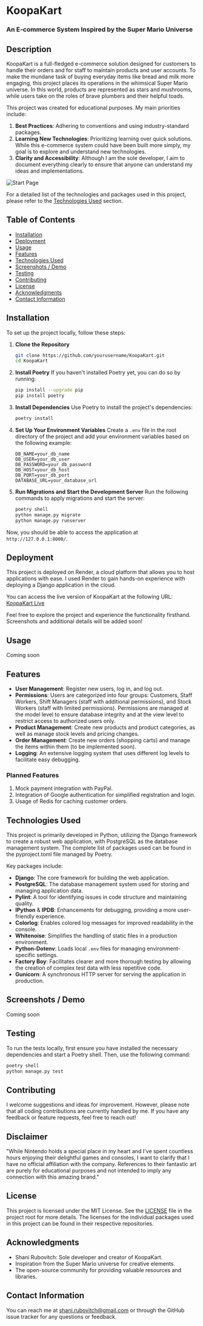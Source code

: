 # KoopaKart
### An E-commerce System Inspired by the Super Mario Universe

## Description
KoopaKart is a full-fledged e-commerce solution designed for customers to handle their orders and for staff to maintain products and user accounts. To make the mundane task of buying everyday items like bread and milk more engaging, this project places its operations in the whimsical Super Mario universe. In this world, products are represented as stars and mushrooms, while users take on the roles of brave plumbers and their helpful toads.

This project was created for educational purposes. My main priorities include:
1. **Best Practices**: Adhering to conventions and using industry-standard packages.
2. **Learning New Technologies**: Prioritizing learning over quick solutions. While this e-commerce system could have been built more simply, my goal is to explore and understand new technologies.
3. **Clarity and Accessibility**: Although I am the sole developer, I aim to document everything clearly to ensure that anyone can understand my ideas and implementations.

![Start Page](images/start_page.png)

For a detailed list of the technologies and packages used in this project, please refer to the [Technologies Used](#technologies-used) section.


## Table of Contents
- [Installation](#installation)
- [Deployment](#deployment)
- [Usage](#usage)
- [Features](#features)
- [Technologies Used](#technologies-used)
- [Screenshots / Demo](#screenshots--demo)
- [Testing](#testing)
- [Contributing](#contributing)
- [License](#license)
- [Acknowledgments](#acknowledgments)
- [Contact Information](#contact-information)

## Installation
To set up the project locally, follow these steps:

1. **Clone the Repository**
   ```bash
   git clone https://github.com/yourusername/KoopaKart.git
   cd KoopaKart
   ```

2. **Install Poetry**
   If you haven't installed Poetry yet, you can do so by running:
   ```bash
   pip install --upgrade pip
   pip install poetry
   ```

3. **Install Dependencies**
   Use Poetry to install the project's dependencies:
   ```bash
   poetry install
   ```

4. **Set Up Your Environment Variables**
   Create a `.env` file in the root directory of the project and add your environment variables based on the following example:
   ```
   DB_NAME=your_db_name
   DB_USER=your_db_user
   DB_PASSWORD=your_db_password
   DB_HOST=your_db_host
   DB_PORT=your_db_port
   DATABASE_URL=your_database_url
   ```

5. **Run Migrations and Start the Development Server**
   Run the following commands to apply migrations and start the server:
   ```bash
   poetry shell
   python manage.py migrate
   python manage.py runserver
   ```

Now, you should be able to access the application at `http://127.0.0.1:8000/`.

## Deployment

This project is deployed on Render, a cloud platform that allows you to host applications with ease. I used Render to gain hands-on experience with deploying a Django application in the cloud.

You can access the live version of KoopaKart at the following URL:
[KoopaKart Live](https://koopakart.onrender.com)

Feel free to explore the project and experience the functionality firsthand. Screenshots and additional details will be added soon!

## Usage
Coming soon

## Features

- **User Management**: Register new users, log in, and log out.
- **Permissions**: Users are categorized into four groups: Customers, Staff Workers, Shift Managers (staff with additional permissions), and Stock Workers (staff with limited permissions). Permissions are managed at the model level to ensure database integrity and at the view level to restrict access to authorized users only.
- **Product Management**: Create new products and product categories, as well as manage stock levels and pricing changes.
- **Order Management**: Create new orders (shopping carts) and manage the items within them (to be implemented soon).
- **Logging**: An extensive logging system that uses different log levels to facilitate easy debugging.

### Planned Features
1. Mock payment integration with PayPal.
2. Integration of Google authentication for simplified registration and login.
3. Usage of Redis for caching customer orders.

## Technologies Used

This project is primarily developed in Python, utilizing the Django framework to create a robust web application, with PostgreSQL as the database management system. The complete list of packages used can be found in the pyproject.toml file managed by Poetry.

Key packages include:

- **Django**: The core framework for building the web application.
- **PostgreSQL**: The database management system used for storing and managing application data.
- **Pylint**: A tool for identifying issues in code structure and maintaining quality.
- **IPython** & **IPDB**: Enhancements for debugging, providing a more user-friendly experience.
- **Colorlog**: Enables colored log messages for improved readability in the console.
- **Whitenoise**: Simplifies the handling of static files in a production environment.
- **Python-Dotenv**: Loads local `.env` files for managing environment-specific settings.
- **Factory Boy**: Facilitates clearer and more thorough testing by allowing the creation of complex test data with less repetitive code.
- **Gunicorn**: A synchronous HTTP server for serving the application in production.


## Screenshots / Demo
Coming soon

## Testing
To run the tests locally, first ensure you have installed the necessary dependencies and start a Poetry shell. Then, use the following command:

   ```bash
   poetry shell
   python manage.py test
   ```

## Contributing
I welcome suggestions and ideas for improvement. However, please note that all coding contributions are currently handled by me. If you have any feedback or feature requests, feel free to reach out!

## Disclaimer
"While Nintendo holds a special place in my heart and I've spent countless hours enjoying their delightful games and consoles, I want to clarify that I have no official affiliation with the company. References to their fantastic art are purely for educational purposes and not intended to imply any connection with this amazing brand."

## License
This project is licensed under the MIT License. See the [LICENSE](LICENSE) file in the project root for more details. The licenses for the individual packages used in this project can be found in their respective repositories.

## Acknowledgments
- Shani Rubovitch: Sole developer and creator of KoopaKart.
- Inspiration from the Super Mario universe for creative elements.
- The open-source community for providing valuable resources and libraries.

## Contact Information
You can reach me at [shani.rubovitch@gmail.com](mailto:shani.rubovitch@gmail.com) or through the GitHub issue tracker for any questions or feedback.